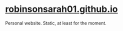 [robinsonsarah01.github.io](http://robinsonsarah01.github.io/)
=========================

Personal website. Static, at least for the moment.